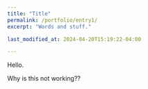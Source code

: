 ```yaml
---
title: "Title"
permalink: /portfolio/entry1/
excerpt: "Words and stuff."

last_modified_at: 2024-04-20T15:19:22-04:00

---
```


Hello.

Why is this not working??
